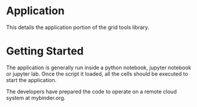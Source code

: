 # Application

This details the application portion of the grid tools library.

# Getting Started

The application is generally run inside a python notebook,
jupyter notebook or jupyter lab.  Once the script it loaded,
all the cells should be executed to start the application.

The developers have prepared the code to operate on a remote cloud
system at mybinder.org.
